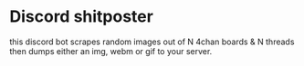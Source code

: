 # Discord shitposter

this discord bot scrapes random images out of N 4chan boards & N threads then dumps either an img, webm or gif to your server.